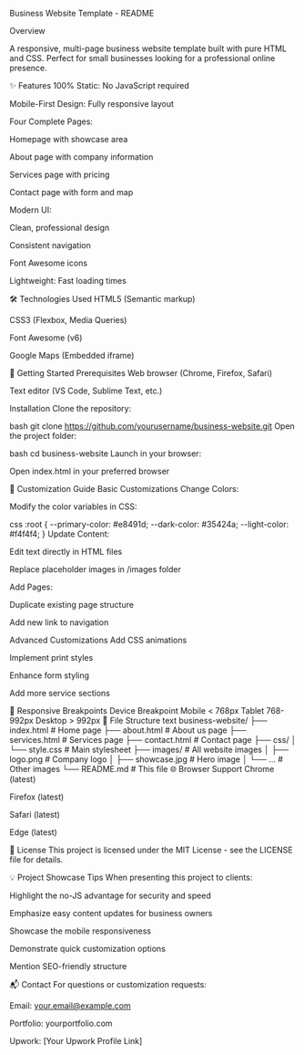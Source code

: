 Business Website Template - README

 Overview
 
A responsive, multi-page business website template built with pure HTML and CSS. Perfect for small businesses looking for a professional online presence.

✨ Features
100% Static: No JavaScript required

Mobile-First Design: Fully responsive layout

Four Complete Pages:

Homepage with showcase area

About page with company information

Services page with pricing

Contact page with form and map

Modern UI:

Clean, professional design

Consistent navigation

Font Awesome icons

Lightweight: Fast loading times

🛠️ Technologies Used
HTML5 (Semantic markup)

CSS3 (Flexbox, Media Queries)

Font Awesome (v6)

Google Maps (Embedded iframe)

🚀 Getting Started
Prerequisites
Web browser (Chrome, Firefox, Safari)

Text editor (VS Code, Sublime Text, etc.)

Installation
Clone the repository:

bash
git clone https://github.com/yourusername/business-website.git
Open the project folder:

bash
cd business-website
Launch in your browser:

Open index.html in your preferred browser

🎨 Customization Guide
Basic Customizations
Change Colors:

Modify the color variables in CSS:

css
:root {
  --primary-color: #e8491d;
  --dark-color: #35424a;
  --light-color: #f4f4f4;
}
Update Content:

Edit text directly in HTML files

Replace placeholder images in /images folder

Add Pages:

Duplicate existing page structure

Add new link to navigation

Advanced Customizations
Add CSS animations

Implement print styles

Enhance form styling

Add more service sections

📱 Responsive Breakpoints
Device	Breakpoint
Mobile	< 768px
Tablet	768-992px
Desktop	> 992px
📂 File Structure
text
business-website/
├── index.html          # Home page
├── about.html          # About us page
├── services.html       # Services page
├── contact.html        # Contact page
├── css/
│   └── style.css       # Main stylesheet
├── images/             # All website images
│   ├── logo.png        # Company logo
│   ├── showcase.jpg    # Hero image
│   └── ...             # Other images
└── README.md           # This file
🌐 Browser Support
Chrome (latest)

Firefox (latest)

Safari (latest)

Edge (latest)

📝 License
This project is licensed under the MIT License - see the LICENSE file for details.

💡 Project Showcase Tips
When presenting this project to clients:

Highlight the no-JS advantage for security and speed

Emphasize easy content updates for business owners

Showcase the mobile responsiveness

Demonstrate quick customization options

Mention SEO-friendly structure

📬 Contact
For questions or customization requests:

Email: your.email@example.com

Portfolio: yourportfolio.com

Upwork: [Your Upwork Profile Link]
